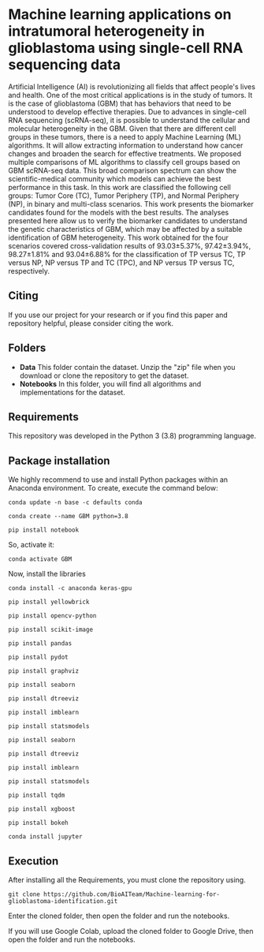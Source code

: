 # Machine learning applications on intratumoral heterogeneity in glioblastoma using single-cell RNA sequencing data
Artificial Intelligence (AI) is revolutionizing all fields that affect people's lives and health. One of the most critical applications is in the study of tumors. It is the case of glioblastoma (GBM) that has behaviors that need to be understood to develop effective therapies. Due to advances in single-cell RNA sequencing (scRNA-seq), it is possible to understand the cellular and molecular heterogeneity in the GBM. Given that there are different cell groups in these tumors, there is a need to apply Machine Learning (ML) algorithms. It will allow extracting information to understand how cancer changes and broaden the search for effective treatments. We proposed multiple comparisons of ML algorithms to classify cell groups based on GBM scRNA-seq data. This broad comparison spectrum can show the scientific-medical community which models can achieve the best performance in this task. In this work are classified the following cell groups: Tumor Core (TC), Tumor Periphery (TP), and Normal Periphery (NP), in binary and multi-class scenarios. This work presents the biomarker candidates found for the models with the best results. The analyses presented here allow us to verify the biomarker candidates to understand the genetic characteristics of GBM, which may be affected by a suitable identification of GBM heterogeneity. This work obtained for the four scenarios covered cross-validation results of 93.03±5.37%, 97.42±3.94%, 98.27±1.81% and 93.04±6.88% for the classification of TP versus TC, TP versus NP, NP versus TP and TC (TPC), and NP versus TP versus TC, respectively.

## Citing

If you use our project for your research or if you find this paper and repository helpful, please consider citing the work.

## Folders

- **Data** This folder contain the dataset. Unzip the "zip" file when you download or clone the repository to get the dataset.
- **Notebooks** In this folder, you will find all algorithms and implementations for the dataset. 

## Requirements
This repository was developed in the Python 3 (3.8) programming language.

## Package installation

We highly recommend to use and install Python packages within an Anaconda environment. To create, execute the command below:
```
conda update -n base -c defaults conda
```
```
conda create --name GBM python=3.8
```
```
pip install notebook
```
So, activate it:
```
conda activate GBM
```
Now, install the libraries
```
conda install -c anaconda keras-gpu
```
```
pip install yellowbrick
```
```
pip install opencv-python
```
```
pip install scikit-image
```
```
pip install pandas
```
```
pip install pydot
```
```
pip install graphviz
```
```
pip install seaborn
```
```
pip install dtreeviz
```
```
pip install imblearn
```
```
pip install statsmodels
```
```
pip install seaborn
```
```
pip install dtreeviz
```
```
pip install imblearn
```
```
pip install statsmodels
```
```
pip install tqdm
```
```
pip install xgboost
```
```
pip install bokeh
```
```
conda install jupyter 
```


## Execution
After installing all the Requirements, you must clone the repository using.
```
git clone https://github.com/BioAITeam/Machine-learning-for-glioblastoma-identification.git
```
Enter the cloned folder, then open the folder and run the notebooks.

If you will use Google Colab, upload the cloned folder to Google Drive, then open the folder and run the notebooks.
